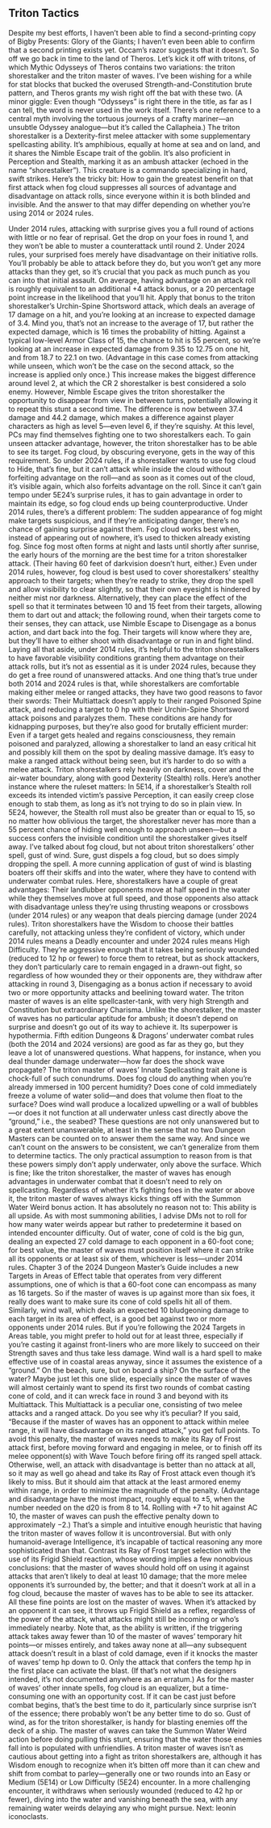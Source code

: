 ## Triton Tactics


Despite my best efforts, I haven’t been able to find a second-printing copy of Bigby Presents: Glory of the Giants; I haven’t even been able to confirm that a second printing exists yet. Occam’s razor suggests that it doesn’t. So off we go back in time to the land of Theros.
Let’s kick it off with tritons, of which Mythic Odysseys of Theros contains two variations: the triton shorestalker and the triton master of waves. I’ve been wishing for a while for stat blocks that bucked the overused Strength-and-Constitution brute pattern, and Theros grants my wish right off the bat with these two. (A minor giggle: Even though “Odysseys” is right there in the title, as far as I can tell, the word is never used in the work itself. There’s one reference to a central myth involving the tortuous journeys of a crafty mariner—an unsubtle Odyssey analogue—but it’s called the Callapheia.)
The triton shorestalker is a Dexterity-first melee attacker with some supplementary spellcasting ability. It’s amphibious, equally at home at sea and on land, and it shares the Nimble Escape trait of the goblin. It’s also proficient in Perception and Stealth, marking it as an ambush attacker (echoed in the name “shorestalker”). This creature is a commando specializing in hard, swift strikes.
Here’s the tricky bit: How to gain the greatest benefit on that first attack when fog cloud suppresses all sources of advantage and disadvantage on attack rolls, since everyone within it is both blinded and invisible. And the answer to that may differ depending on whether you’re using 2014 or 2024 rules.

Under 2014 rules, attacking with surprise gives you a full round of actions with little or no fear of reprisal. Get the drop on your foes in round 1, and they won’t be able to muster a counterattack until round 2. Under 2024 rules, your surprised foes merely have disadvantage on their initiative rolls. You’ll probably be able to attack before they do, but you won’t get any more attacks than they get, so it’s crucial that you pack as much punch as you can into that initial assault.
On average, having advantage on an attack roll is roughly equivalent to an additional +4 attack bonus, or a 20 percentage point increase in the likelihood that you’ll hit. Apply that bonus to the triton shorestalker’s Urchin-Spine Shortsword attack, which deals an average of 17 damage on a hit, and you’re looking at an increase to expected damage of 3.4. Mind you, that’s not an increase to the average of 17, but rather the expected damage, which is 16 times the probability of hitting. Against a typical low-level Armor Class of 15, the chance to hit is 55 percent, so we’re looking at an increase in expected damage from 9.35 to 12.75 on one hit, and from 18.7 to 22.1 on two. (Advantage in this case comes from attacking while unseen, which won’t be the case on the second attack, so the increase is applied only once.)
This increase makes the biggest difference around level 2, at which the CR 2 shorestalker is best considered a solo enemy. However, Nimble Escape gives the triton shorestalker the opportunity to disappear from view in between turns, potentially allowing it to repeat this stunt a second time. The difference is now between 37.4 damage and 44.2 damage, which makes a difference against player characters as high as level 5—even level 6, if they’re squishy. At this level, PCs may find themselves fighting one to two shorestalkers each.
To gain unseen attacker advantage, however, the triton shorestalker has to be able to see its target. Fog cloud, by obscuring everyone, gets in the way of this requirement. So under 2024 rules, if a shorestalker wants to use fog cloud to Hide, that’s fine, but it can’t attack while inside the cloud without forfeiting advantage on the roll—and as soon as it comes out of the cloud, it’s visible again, which also forfeits advantage on the roll. Since it can’t gain tempo under 5E24’s surprise rules, it has to gain advantage in order to maintain its edge, so fog cloud ends up being counterproductive.
Under 2014 rules, there’s a different problem: The sudden appearance of fog might make targets suspicious, and if they’re anticipating danger, there’s no chance of gaining surprise against them. Fog cloud works best when, instead of appearing out of nowhere, it’s used to thicken already existing fog. Since fog most often forms at night and lasts until shortly after sunrise, the early hours of the morning are the best time for a triton shorestalker attack. (Their having 60 feet of darkvision doesn’t hurt, either.)
Even under 2014 rules, however, fog cloud is best used to cover shorestalkers’ stealthy approach to their targets; when they’re ready to strike, they drop the spell and allow visibility to clear slightly, so that their own eyesight is hindered by neither mist nor darkness. Alternatively, they can place the effect of the spell so that it terminates between 10 and 15 feet from their targets, allowing them to dart out and attack; the following round, when their targets come to their senses, they can attack, use Nimble Escape to Disengage as a bonus action, and dart back into the fog. Their targets will know where they are, but they’ll have to either shoot with disadvantage or run in and fight blind.
Laying all that aside, under 2014 rules, it’s helpful to the triton shorestalkers to have favorable visibility conditions granting them advantage on their attack rolls, but it’s not as essential as it is under 2024 rules, because they do get a free round of unanswered attacks. And one thing that’s true under both 2014 and 2024 rules is that, while shorestalkers are comfortable making either melee or ranged attacks, they have two good reasons to favor their swords: Their Multiattack doesn’t apply to their ranged Poisoned Spine attack, and reducing a target to 0 hp with their Urchin-Spine Shortsword attack poisons and paralyzes them. These conditions are handy for kidnapping purposes, but they’re also good for brutally efficient murder: Even if a target gets healed and regains consciousness, they remain poisoned and paralyzed, allowing a shorestalker to land an easy critical hit and possibly kill them on the spot by dealing massive damage.
It’s easy to make a ranged attack without being seen, but it’s harder to do so with a melee attack. Triton shorestalkers rely heavily on darkness, cover and the air-water boundary, along with good Dexterity (Stealth) rolls. Here’s another instance where the ruleset matters: In 5E14, if a shorestalker’s Stealth roll exceeds its intended victim’s passive Perception, it can easily creep close enough to stab them, as long as it’s not trying to do so in plain view. In 5E24, however, the Stealth roll must also be greater than or equal to 15, so no matter how oblivious the target, the shorestalker never has more than a 55 percent chance of hiding well enough to approach unseen—but a success confers the invisible condition until the shorestalker gives itself away.
I’ve talked about fog cloud, but not about triton shorestalkers’ other spell, gust of wind. Sure, gust dispels a fog cloud, but so does simply dropping the spell. A more cunning application of gust of wind is blasting boaters off their skiffs and into the water, where they have to contend with underwater combat rules. Here, shorestalkers have a couple of great advantages: Their landlubber opponents move at half speed in the water while they themselves move at full speed, and those opponents also attack with disadvantage unless they’re using thrusting weapons or crossbows (under 2014 rules) or any weapon that deals piercing damage (under 2024 rules).
Triton shorestalkers have the Wisdom to choose their battles carefully, not attacking unless they’re confident of victory, which under 2014 rules means a Deadly encounter and under 2024 rules means High Difficulty. They’re aggressive enough that it takes being seriously wounded (reduced to 12 hp or fewer) to force them to retreat, but as shock attackers, they don’t particularly care to remain engaged in a drawn-out fight, so regardless of how wounded they or their opponents are, they withdraw after attacking in round 3, Disengaging as a bonus action if necessary to avoid two or more opportunity attacks and beelining toward water.
The triton master of waves is an elite spellcaster-tank, with very high Strength and Constitution but extraordinary Charisma. Unlike the shorestalker, the master of waves has no particular aptitude for ambush; it doesn’t depend on surprise and doesn’t go out of its way to achieve it. Its superpower is hypothermia.
Fifth edition Dungeons & Dragons’ underwater combat rules (both the 2014 and 2024 versions) are good as far as they go, but they leave a lot of unanswered questions. What happens, for instance, when you deal thunder damage underwater—how far does the shock wave propagate? The triton master of waves’ Innate Spellcasting trait alone is chock-full of such conundrums. Does fog cloud do anything when you’re already immersed in 100 percent humidity? Does cone of cold immediately freeze a volume of water solid—and does that volume then float to the surface? Does wind wall produce a localized upwelling or a wall of bubbles—or does it not function at all underwater unless cast directly above the “ground,” i.e., the seabed?
These questions are not only unanswered but to a great extent unanswerable, at least in the sense that no two Dungeon Masters can be counted on to answer them the same way. And since we can’t count on the answers to be consistent, we can’t generalize from them to determine tactics. The only practical assumption to reason from is that these powers simply don’t apply underwater, only above the surface. Which is fine; like the triton shorestalker, the master of waves has enough advantages in underwater combat that it doesn’t need to rely on spellcasting.
Regardless of whether it’s fighting foes in the water or above it, the triton master of waves always kicks things off with the Summon Water Weird bonus action. It has absolutely no reason not to: This ability is all upside. As with most summoning abilities, I advise DMs not to roll for how many water weirds appear but rather to predetermine it based on intended encounter difficulty.
Out of water, cone of cold is the big gun, dealing an expected 27 cold damage to each opponent in a 60-foot cone; for best value, the master of waves must position itself where it can strike all its opponents or at least six of them, whichever is less—under 2014 rules. Chapter 3 of the 2024 Dungeon Master’s Guide includes a new Targets in Areas of Effect table that operates from very different assumptions, one of which is that a 60-foot cone can encompass as many as 16 targets. So if the master of waves is up against more than six foes, it really does want to make sure its cone of cold spells hit all of them.
Similarly, wind wall, which deals an expected 10 bludgeoning damage to each target in its area of effect, is a good bet against two or more opponents under 2014 rules. But if you’re following the 2024 Targets in Areas table, you might prefer to hold out for at least three, especially if you’re casting it against front-liners who are more likely to succeed on their Strength saves and thus take less damage. Wind wall is a hard spell to make effective use of in coastal areas anyway, since it assumes the existence of a “ground.” On the beach, sure, but on board a ship? On the surface of the water? Maybe just let this one slide, especially since the master of waves will almost certainly want to spend its first two rounds of combat casting cone of cold, and it can wreck face in round 3 and beyond with its Multiattack.
This Multiattack is a peculiar one, consisting of two melee attacks and a ranged attack. Do you see why it’s peculiar? If you said, “Because if the master of waves has an opponent to attack within melee range, it will have disadvantage on its ranged attack,” you get full points. To avoid this penalty, the master of waves needs to make its Ray of Frost attack first, before moving forward and engaging in melee, or to finish off its melee opponent(s) with Wave Touch before firing off its ranged spell attack. Otherwise, well, an attack with disadvantage is better than no attack at all, so it may as well go ahead and take its Ray of Frost attack even though it’s likely to miss. But it should aim that attack at the least armored enemy within range, in order to minimize the magnitude of the penalty. (Advantage and disadvantage have the most impact, roughly equal to ±5, when the number needed on the d20 is from 8 to 14. Rolling with +7 to hit against AC 10, the master of waves can push the effective penalty down to approximately −2.)
That’s a simple and intuitive enough heuristic that having the triton master of waves follow it is uncontroversial. But with only humanoid-average Intelligence, it’s incapable of tactical reasoning any more sophisticated than that. Contrast its Ray of Frost target selection with the use of its Frigid Shield reaction, whose wording implies a few nonobvious conclusions: that the master of waves should hold off on using it against attacks that aren’t likely to deal at least 10 damage; that the more melee opponents it’s surrounded by, the better; and that it doesn’t work at all in a fog cloud, because the master of waves has to be able to see its attacker. All these fine points are lost on the master of waves. When it’s attacked by an opponent it can see, it throws up Frigid Shield as a reflex, regardless of the power of the attack, what attacks might still be incoming or who’s immediately nearby.
Note that, as the ability is written, if the triggering attack takes away fewer than 10 of the master of waves’ temporary hit points—or misses entirely, and takes away none at all—any subsequent attack doesn’t result in a blast of cold damage, even if it knocks the master of waves’ temp hp down to 0. Only the attack that confers the temp hp in the first place can activate the blast. (If that’s not what the designers intended, it’s not documented anywhere as an erratum.)
As for the master of waves’ other innate spells, fog cloud is an equalizer, but a time-consuming one with an opportunity cost. If it can be cast just before combat begins, that’s the best time to do it, particularly since surprise isn’t of the essence; there probably won’t be any better time to do so. Gust of wind, as for the triton shorestalker, is handy for blasting enemies off the deck of a ship. The master of waves can take the Summon Water Weird action before doing pulling this stunt, ensuring that the water those enemies fall into is populated with unfriendlies.
A triton master of waves isn’t as cautious about getting into a fight as triton shorestalkers are, although it has Wisdom enough to recognize when it’s bitten off more than it can chew and shift from combat to parley—generally one or two rounds into an Easy or Medium (5E14) or Low Difficulty (5E24) encounter. In a more challenging encounter, it withdraws when seriously wounded (reduced to 42 hp or fewer), diving into the water and vanishing beneath the sea, with any remaining water weirds delaying any who might pursue.
Next: leonin iconoclasts.
